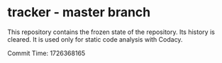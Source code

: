 # tracker - master branch

This repository contains the frozen state of the repository.
Its history is cleared. It is used only for static code
analysis with Codacy.

Commit Time: 1726368165